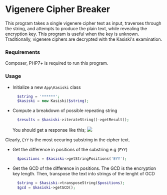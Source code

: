 # Vigenere Cipher Breaker
This program takes a single vigenere cipher text as input, traverses through the string, and attempts to produce the plain text, while revealing the encryption key. This program is useful when the key is unknown. Traditionally, vigenere ciphers are decrypted with the Kasiski's examination.

### Requirements
Composer, PHP7+ is required to run this program.

### Usage
- Initialize a new `App\Kasiski` class
  ```php
    $string = '******';
    $kasiski = new Kasiski($string);
  ```

- Compute a breakdown of possible repeating string
  ```php
    $results = $kasiski->iterateString()->getResult();
  ```
  You should get a response like this;
  ![](https://tosinsoremekun.s3.eu-central-1.amazonaws.com/Screen+Shot+2019-10-18+at+9.02.19+PM.png)

Clearly, `EYY` is the most occuring substring in the cipher text.

- Get the difference in positions of the substring e.g (`EYY`)
  ```php
    $positions = $kasiski->getStringPositions('EYY');
  ```

- Get the GCD of the difference in positions. The GCD is the encryption key length. Then, transpose the text into strings of the lenght of GCD
  ```php
    $string = $kasiski->transposeString($positions);
    $gcd = $kasiski->getGCD();
  ```